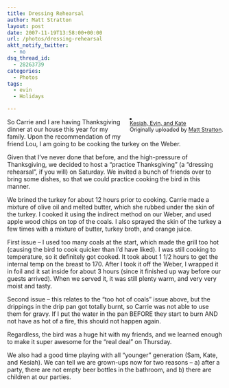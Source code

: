 ```yaml
---
title: Dressing Rehearsal
author: Matt Stratton
layout: post
date: 2007-11-19T13:58:00+00:00
url: /photos/dressing-rehearsal
aktt_notify_twitter:
  - no
dsq_thread_id:
  - 28263739
categories:
  - Photos
tags:
  - evin
  - Holidays

---
```

<div style="float:right;margin-left:10px;margin-bottom:10px;">
  <a title="photo sharing" href="http://www.flickr.com/photos/mugsy/2044517787/"><img style="border:solid 2px #000000;" src="http://farm3.static.flickr.com/2376/2044517787_268c0c6c71_m.jpg" alt="" /></a><br /> <span style="font-size:.9em;margin-top:0;"> <a href="http://www.flickr.com/photos/mugsy/2044517787/">Kesiah, Evin, and Kate</a><br /> Originally uploaded by <a href="http://www.flickr.com/people/mugsy/">Matt Stratton</a>. </span>
</div>

So Carrie and I are having Thanksgiving dinner at our house this year for my family. Upon the recommendation of my friend Lou, I am going to be cooking the turkey on the Weber.

Given that I&#8217;ve never done that before, and the high-pressure of Thanksgiving, we decided to host a &#8220;practice Thanksgiving&#8221; (a &#8220;dressing rehearsal&#8221;, if you will) on Saturday. We invited a bunch of friends over to bring some dishes, so that we could practice cooking the bird in this manner.

We brined the turkey for about 12 hours prior to cooking. Carrie made a mixture of olive oil and melted butter, which she rubbed under the skin of the turkey. I cooked it using the indirect method on our Weber, and used apple wood chips on top of the coals. I also sprayed the skin of the turkey a few times with a mixture of butter, turkey broth, and orange juice.

First issue &#8211; I used too many coals at the start, which made the grill too hot (causing the bird to cook quicker than I&#8217;d have liked). I was still cooking to temperature, so it definitely got cooked. It took about 1 1/2 hours to get the internal temp on the breast to 170. After I took it off the Weber, I wrapped it in foil and it sat inside for about 3 hours (since it finished up way before our guests arrived). When we served it, it was still plenty warm, and very very moist and tasty.

Second issue &#8211; this relates to the &#8220;too hot of coals&#8221; issue above, but the drippings in the drip pan got totally burnt, so Carrie was not able to use them for gravy. If I put the water in the pan BEFORE they start to burn AND not have as hot of a fire, this should not happen again.

Regardless, the bird was a huge hit with my friends, and we learned enough to make it super awesome for the &#8220;real deal&#8221; on Thursday.

We also had a good time playing with all &#8220;younger&#8221; generation (Sam, Kate, and Kesiah). We can tell we are grown-ups now for two reasons &#8211; a) after a party, there are not empty beer bottles in the bathroom, and b) there are children at our parties.